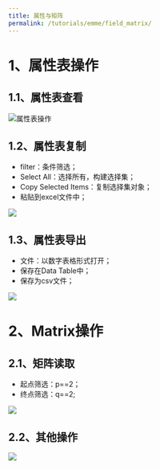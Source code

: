 ```yaml
---
title: 属性与矩阵
permalink: /tutorials/emme/field_matrix/
---
```



# 1、属性表操作
## 1.1、属性表查看

![属性表操作](/assets/images/emme/attributee_view.png)

## 1.2、属性表复制
- filter：条件筛选；
- Select All：选择所有，构建选择集；
- Copy Selected Items：复制选择集对象；
-  粘贴到excel文件中；

![](/assets/images/emme/attribute_cp.png)

## 1.3、属性表导出
- 文件：以数字表格形式打开；
- 保存在Data Table中；
- 保存为csv文件；

![](/assets/images/emme/attribute_export.png)

# 2、Matrix操作
## 2.1、矩阵读取
- 起点筛选：p==2；
- 终点筛选：q==2;

![](/assets/images/emme/matrix_read.png)

## 2.2、其他操作
![](/assets/images/emme/matrix.extra.png)
